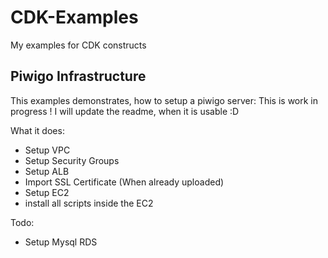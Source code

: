 # CDK-Examples
My examples for CDK constructs


## Piwigo Infrastructure

This examples demonstrates, how to setup a piwigo server:
This is work in progress ! 
I will update the readme, when it is usable :D 

What it does:
- Setup VPC
- Setup Security Groups
- Setup ALB
- Import SSL Certificate (When already uploaded)
- Setup EC2
- install all scripts inside the EC2

Todo:
- Setup Mysql RDS



